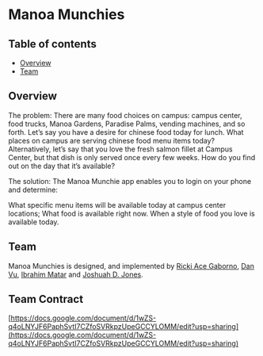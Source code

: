 # Manoa Munchies

## Table of contents

* [Overview](#overview)
* [Team](#team)

## Overview

The problem: There are many food choices on campus: campus center, food trucks, Manoa Gardens, Paradise Palms, vending machines, and so forth. Let’s say you have a desire for chinese food today for lunch. What places on campus are serving chinese food menu items today? Alternatively, let’s say that you love the fresh salmon fillet at Campus Center, but that dish is only served once every few weeks. How do you find out on the day that it’s available?

The solution: The Manoa Munchie app enables you to login on your phone and determine:

What specific menu items will be available today at campus center locations;
What food is available right now.
When a style of food you love is available today.

## Team

Manoa Munchies is designed, and implemented by [Ricki Ace Gaborno](https://rickiace.github.io/), [Dan Vu](https://danvu42.github.io/), [Ibrahim Matar](https://hima700.github.io/) and [Joshuah D. Jones](https://jj17de.github.io/).

## Team Contract
[https://docs.google.com/document/d/1wZS-q4oLNYJF6PaphSvtI7CZfoSVRkpzUpeGCCYLOMM/edit?usp=sharing](https://docs.google.com/document/d/1wZS-q4oLNYJF6PaphSvtI7CZfoSVRkpzUpeGCCYLOMM/edit?usp=sharing)
